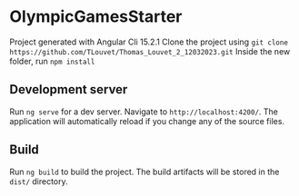# OlympicGamesStarter

Project generated with Angular Cli 15.2.1
Clone the project using `git clone https://github.com/TLouvet/Thomas_Louvet_2_12032023.git`
Inside the new folder, run `npm install`

## Development server

Run `ng serve` for a dev server. Navigate to `http://localhost:4200/`. The application will automatically reload if you change any of the source files.

## Build

Run `ng build` to build the project. The build artifacts will be stored in the `dist/` directory.
